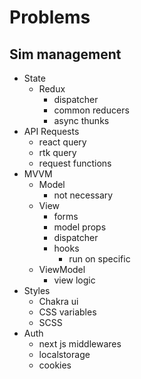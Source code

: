 # Problems

## Sim management
- State
	- Redux
		- dispatcher
		- common reducers
		- async thunks
- API Requests
	- react query
	- rtk query
	- request functions
- MVVM
	- Model
		- not necessary
	- View
		- forms
		- model props
		- dispatcher
		- hooks
			- run on specific
	- ViewModel
		- view logic
- Styles
	- Chakra ui
	- CSS variables
	- SCSS
- Auth
	- next js middlewares
	- localstorage 
	- cookies

